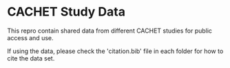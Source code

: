 # CACHET Study Data

This repro contain shared data from different CACHET studies for public access and use. 

If using the data, please check the 'citation.bib' file in each folder for how to cite the data set.
